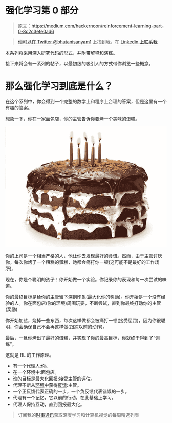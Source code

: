 # 强化学习第 0 部分

> 原文：<https://medium.com/hackernoon/reinforcement-learning-part-0-8c2c3efe0ad6>

> [你可以在 Twitter @bhutanisanyam1](http://twitter.com/bhutanisanyam1) 上找到我，在 [Linkedin 上联系我](https://www.linkedin.com/in/sanyambhutani/)

本系列将采用深入研究代码的形式，并附带解释和演练。

接下来将会有一系列的帖子，以最初级的吸引人的方式带你浏览一些概念。

# **那么强化学习到底是什么？**

在这个系列中，你会得到一个完整的数学上和程序上合理的答案，但是这里有一个有趣的答案。

想象一下，你在一家面包店，你的主管告诉你要烤一个美味的蛋糕。

![](img/46a7fb225f8159861d2db7ce6158bc71.png)

你的上司是一个相当严格的人，他让你去发现最好的食谱。然而，由于主管讨厌你，每次你烤了一个糟糕的蛋糕，她都会痛打你一顿(这可能不是最好的工作场所)。

现在，你是个聪明的孩子！你开始做一个实验。你记录你的表现和每一次尝试的味道。

你的最终目标是给你的主管留下深刻印象(最大化你的奖励)。你开始是一个没有经验的人。你在面包店(你的环境)周围玩耍，不断尝试，直到你最终打动你的主管(奖励)

你开始加盐，烧掉一些东西，每次这样做都会被痛打一顿(接受惩罚)，因为你很聪明，你会确保自己不会再这样做(跟踪以前的动作)。

最后，一旦你烤出了最好的蛋糕，并实现了你的最高目标，你就终于得到了“训练”。

这就是 RL 的工作原理。

*   有一个代理人:你。
*   在一个环境中:面包店。
*   谁的目标是最大化回报:接受主管的评估。
*   代理不断从[环境](https://hackernoon.com/tagged/environment)中获得[反馈](https://hackernoon.com/tagged/feedback):主管。
*   一个正反馈代表正确的一步，一个负反馈代表错误的一步。
*   代理有一个记忆，它以前的行动，在此基础上学习。
*   代理人保持互动，直到回报最大化。

> 订阅我的[时事通讯](http://tinyletter.com/sanyambhutani/)获取深度学习和计算机视觉的每周精选列表